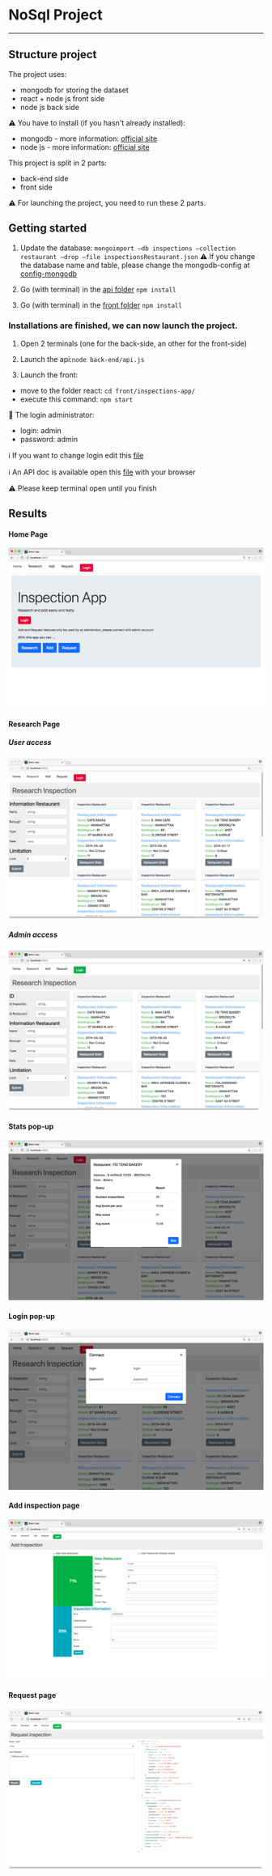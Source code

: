 # NoSql Project
------

## Structure project
The project uses:
- mongodb for storing the dataset
- react + node js front side
- node js back side

:warning: You have to install (if you hasn't already installed):
- mongodb - more information: [official site](https://www.mongodb.com/)
- node js - more information: [official site](https://nodejs.org/en/)

This project is split in 2 parts:
- back-end side
- front side

:warning: For launching the project, you need to run these 2 parts.

## Getting started

1. Update the database: ```
  mongoimport –db inspections –collection restaurant –drop –file inspectionsRestaurant.json ```
:warning: If you change the database name and table, please change the mongodb-config at [config-mongodb](/back-end/mongodb-config.json)


2. Go (with terminal) in the [api folder](/back-end) ```npm install```

3. Go (with terminal) in the [front folder](/front/inspections-app) ```npm install```

### Installations are finished, we can now launch the project.

1. Open 2 terminals (one for the back-side, an other for the front-side)

2. Launch the api:```node back-end/api.js ```

3. Launch the front:
- move to the folder react: ```cd front/inspections-app/ ```
- execute this command:  ``` npm start ```

:cop: The login administrator:
- login: admin
- password: admin

:information_source: If you want to change login edit this  [file](/front/inspections-app/src/config/login.json)  

:information_source: An API doc is available open this [file](/doc/api/index.html) with your browser  

:warning: Please keep terminal open until you finish

## Results

#### Home Page

![Alt text](/screens/screen01.jpeg?raw=true "")

#### Research Page

##### User access

![Alt text](/screens/screen02.jpeg?raw=true "")

##### Admin access

![Alt text](/screens/screen07.jpeg?raw=true "")

#### Stats pop-up

![Alt text](/screens/screen06.jpeg?raw=true "")

#### Login pop-up

![Alt text](/screens/screen03.jpeg?raw=true "")

#### Add inspection page

![Alt text](/screens/screen04.jpeg?raw=true "")

#### Request page

![Alt text](/screens/screen05.jpeg?raw=true "")
